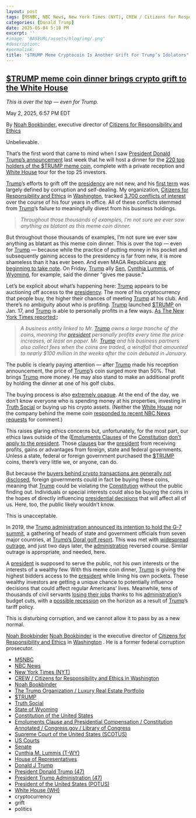 ```yaml
---
layout: post
tags: [MSNBC, NBC News, New York Times (NYT), CREW / Citizens for Responsibility and Ethics in Washington, Noah Bookbinder, The Trump Organization / Luxury Real Estate Portfolio, $TRUMP, Truth Social, State of Wyoming, Constitution of the United States, Emoluments Clause and Presidential Compensation / Constitution Annotated / Congress.gov / Library of Congress, Supreme Court of the United States (SCOTUS), US Courts, Senate, Cynthia M. Lummis (T-WY), House of Representatives, Donald J Trump, President Donald Trump (47), President Trump Administration (47), President of the United States (POTUS), White House (WH), cryptocurrency, grift, politics]
categories: [Donald Trump]
date: 2025-05-04 5:18 PM
excerpt: ''
#image: 'BASEURL/assets/blog/img/.png'
#description:
#permalink:
title: "$TRUMP Meme Cryptocoin Is Another Grift For Trump’s Idolators"
---
```


## [$TRUMP meme coin dinner brings crypto grift to the White House](https://www.msnbc.com/opinion/msnbc-opinion/trump-meme-coin-dinner-crypto-white-house-rcna204504)

*This is over the top — even for Trump.*

May 2, 2025, 6:57 PM EDT

By [Noah Bookbinder](https://www.linkedin.com/in/noah-b-6241161/), executive director of [Citizens for Responsibility and Ethics](https://www.citizensforethics.org/)

Unbelievable.

That’s the first word that came to mind when I saw [President Donald Trump’s announcement](https://www.msnbc.com/rachel-maddow-show/maddowblog/trumps-controversial-meme-coin-contest-proves-predictably-profitable-p-rcna203293) last week that he will host a dinner for the [220 top holders of the $TRUMP meme coin](https://www.msnbc.com/11th-hour/watch/-pay-to-play-trump-meme-coin-surges-50-after-president-offers-private-dinner-to-top-investors-238314565712), complete with a private reception and [White House](https://www.whitehouse.gov/) tour for the top 25 investors.

[Trump](https://www.donaldjtrump.com/)’s efforts to grift off the [presidency](https://www.whitehouse.gov/) are not new, and his [first term](https://trumpwhitehouse.archives.gov,/) was largely defined by corruption and self-dealing. My organization, [Citizens for Responsibility and Ethics](https://www.citizensforethics.org/) in [Washington](https://dc.gov/), tracked [3,700 conflicts of interest](https://www.citizensforethics.org/news/press-releases/3700-conflicts-trump-legacy/) over the course of his four years in office. All of these conflicts stemmed from [Trump](https://www.donaldjtrump.com/)’s failure to meaningfully divest from his business holdings.

> *Throughout those thousands of examples, I’m not sure we ever saw anything as blatant as this meme coin dinner.*

But throughout those thousands of examples, I’m not sure we ever saw anything as blatant as this meme coin dinner. This is over the top — even for [Trump](https://www.donaldjtrump.com/) — because while the practice of putting money in his pocket and subsequently gaining access to the presidency is far from new, it is more shameless than it has ever been. And even MAGA Republicans [are beginning to take note](https://www.nbcnews.com/politics/congress/senate-republicans-raise-red-flags-trumps-private-dinner-meme-coin-hol-rcna204293). On Friday, [Trump](https://www.donaldjtrump.com/) ally [Sen.](,https://www.senate.gov/) [Cynthia Lummis](https://www.lummis.senate.gov/), of [Wyoming](https://www.wyo.gov/home), for example, said the dinner "gives me pause."

Let’s be explicit about what’s happening here: [Trump](https://www.donaldjtrump.com/) appears to be auctioning off access to the [presidency](https://www.whitehouse.gov/). The more of his cryptocurrency that people buy, the higher their chances of meeting [Trump](https://www.donaldjtrump.com/) at his club. And there’s no ambiguity about who is profiting. [Trump](https://www.donaldjtrump.com/) launched [$TRUMP](https://gettrumpmemes.com/) on Jan. 17, and [Trump](https://www.donaldjtrump.com/) is able to personally profits in a few ways. [As The New York Times reported:](https://www.nytimes.com/2025/04/23/technology/trump-private-dinner-crypto-memecoin.html):

> *A business entity linked to Mr. [Trump](https://www.donaldjtrump.com/) owns a large tranche of the coins, meaning the [president](https://www.whitehouse.gov/) personally profits every time the price increases, at least on paper. Mr. [Trump](https://www.donaldjtrump.com/) and his business partners also collect fees when the coins are traded, a windfall that amounted to nearly $100 million in the weeks after the coin debuted in January.*

The public is clearly paying attention — after [Trump](https://www.donaldjtrump.com/) made his reception announcement, the price of [Trump](https://www.donaldjtrump.com/)’s coin surged more than 50%. That brings [Trump](https://www.donaldjtrump.com/) more money. He may also stand to make an additional profit by holding the dinner at one of his golf clubs.

The buying process is also [extremely opaque](https://www.citizensforethics.org/reports-investigations/crew-investigations/crew-is-tracking-trumps-unprecedented-corruption-again/). At the end of the day, we don’t know everyone who is spending money at his properties, investing in [Truth Social](https://truthsocial.com/) or buying up his crypto assets. (Neither the [White House](https://www.whitehouse.gov/) nor the company behind the meme coin [responded to recent NBC News requests](https://www.nbcnews.com/tech/crypto/trumps-memecoin-dinner-contest-earns-insiders-900000-two-days-rcna203071) for comment.)

This raises glaring ethics concerns but, unfortunately, for the most part, our ethics laws outside of the ([Emoluments Clauses](https://constitution.congress.gov/browse/essay/artII-S1-C7-1/ALDE_00000233/) of the [Constitution](https://constitution.congress.gov/) [don’t apply to the president](https://www.pbs.org/newshour/show/critics-accuse-trump-and-others-of-profiting-from-their-positions). Those [clauses](https://www.citizensforethics.org/reports-investigations/crew-reports/the-intensifying-threat-of-donald-trumps-emoluments/) bar the [president](https://www.whitehouse.gov/) from receiving profits, gains or advantages from foreign, state and federal governments. Unless a state, federal or foreign government purchased the [$TRUMP](https://gettrumpmemes.com/) coins, there’s very little we, or anyone, can do.

But because the [buyers behind crypto transactions are generally not disclosed](https://www.citizensforethics.org/reports-investigations/crew-reports/the-intensifying-threat-of-donald-trumps-emoluments/), foreign governments could in fact be buying these coins, meaning that [Trump](https://www.donaldjtrump.com/) could be violating the [Constitution](https://constitution.congress.gov/) without the public finding out. Individuals or special interests could also be buying the coins in the hopes of directly influencing [presidential decisions](https://www.whitehouse.gov/administration/donald-j-trump_) that will affect all of us. Here, too, the public likely wouldn’t know.

This is unacceptable.

In 2019, the [Trump administration announced its intention to hold the G-7 summit](https://www.nbcnews.com/politics/congress/house-panel-announces-probe-trump-s-plan-host-g-7-n1047536), a gathering of heads of state and government officials from seven major countries, at [Trump’s Doral golf resort](https://www.maralagoclub.com/). This was met with [widespread outrage](https://www.politico.com/news/2019/10/19/trump-says-his-doral-resort-will-no-longer-host-g7-summit-000292), and just two days later, the [administration](https://www.whitehouse.gov/administration/) reversed course. Similar outrage is appropriate, and needed, here. 

A [president](https://www.whitehouse.gov/) is supposed to serve the public, not his own interests or the interests of a wealthy few. With this meme coin dinner, [Trump](https://www.donaldjtrump.com/) is giving the highest bidders access to the [president](https://www.whitehouse.gov/) while lining his own pockets. These wealthy investors are getting a unique chance to potentially influence decisions that could affect regular Americans’ lives. Meanwhile, tens of thousands of civil servants [losing their jobs](https://www.nytimes.com/interactive/2025/03/28/us/politics/trump-doge-federal-job-cuts.html) thanks to his [administration](https://www.whitehouse.gov/administration/)’s budget cuts, with a [possible recession](https://www.businessinsider.com/economists-strategists-weigh-in-recession-odds-2025-4) on the horizon as a result of [Trump](https://www.donaldjtrump.com/)’s tariff policy.

This is disturbing corruption, and we cannot allow it to pass by as a new normal.

[Noah Bookbinder](https://www.linkedin.com/in/noah-b-6241161/)
[Noah Bookbinder](https://www.linkedin.com/in/noah-b-6241161/) is the executive director of [Citizens for Responsibility and Ethics](https://www.citizensforethics.org/) in [Washington](https://dc.gov/) . He is a former federal corruption prosecutor.

- [MSNBC](https://www.msnbc.com/)
- [NBC News](https://www.nbcnews.com/)
- [New York Times (NYT)](https://www.nytimes.com/)
- [CREW / Citizens for Responsibility and Ethics in Washington](https://www.citizensforethics.org/)
- [Noah Bookbinder](https://www.linkedin.com/in/noah-b-6241161/)
- [The Trump Organization / Luxury Real Estate Portfolio](https://www.trump.com/)
- [$TRUMP](https://gettrumpmemes.com/)
- [Truth Social](https://truthsocial.com/)
- [State of Wyoming](https://www.wyo.gov/home)
- [Constitution of the United States](https://constitution.congress.gov/)
- [Emoluments Clause and Presidential Compensation / Constitution Annotated / Congress.gov / Library of Congress](https://constitution.congress.gov/browse/essay/artII-S1-C7-1/ALDE_00000233/)
- [Supreme Court of the United States (SCOTUS)](https://www.supremecourt.gov/)
- [US Courts](https://www.uscourts.gov/)
- [Senate](https://www.senate.gov/)
- [Cynthia M. Lummis (T-WY)](https://www.lummis.senate.gov/)
- [House of Representatives](https://www.house.gov/)
- [Donald J Trump](https://www.donaldjtrump.com/)
- [President Donald Trump (47)](https://www.whitehouse.gov/administration/donald-j-trump/)
- [President Trump Administration (47)](https://www.whitehouse.gov/administration/)
- [President of the United States (POTUS)](https://www.whitehouse.gov/)
- [White House (WH)](https://www.whitehouse.gov/)
- cryptocurrency 
- grift
- politics 


